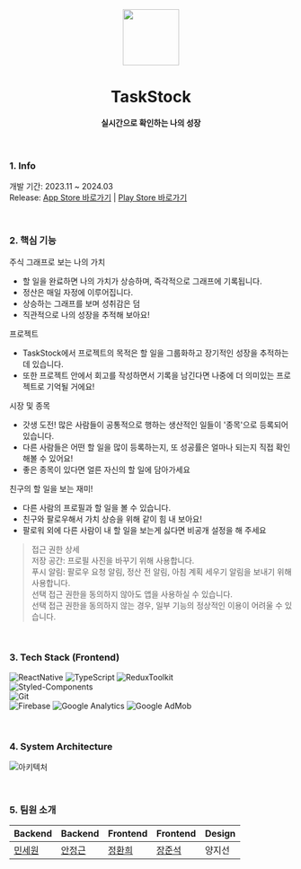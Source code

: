 <div align="center">
  <img src="https://github.com/TaskStock/client/assets/76915945/54a44a57-c30d-4a83-8565-dfbf49739baf" width="100" height="100">
  <h1>TaskStock</h1>
  <strong>실시간으로 확인하는 나의 성장</strong>
</div>
<br><br>


### 1. Info
개발 기간: 2023.11 ~ 2024.03   
Release: [App Store 바로가기](https://apps.apple.com/kr/app/taskstock/id6477771648) | [Play Store 바로가기](https://play.google.com/store/apps/details?id=com.anonymous.TaskStock&pcampaignid=web_share)

<br>

### 2. 핵심 기능
주식 그래프로 보는 나의 가치
- 할 일을 완료하면 나의 가치가 상승하며, 즉각적으로 그래프에 기록됩니다.
- 정산은 매일 자정에 이루어집니다.
- 상승하는 그래프를 보며 성취감은 덤
- 직관적으로 나의 성장을 추적해 보아요!

프로젝트
- TaskStock에서 프로젝트의 목적은 할 일을 그룹화하고 장기적인 성장을 추적하는 데 있습니다. 
- 또한 프로젝트 안에서 회고를 작성하면서 기록을 남긴다면 나중에 더 의미있는 프로젝트로 기억될 거에요!

시장 및 종목
- 갓생 도전! 많은 사람들이 공통적으로 행하는 생산적인 일들이 '종목'으로 등록되어 있습니다.
- 다른 사람들은 어떤 할 일을 많이 등록하는지, 또 성공률은 얼마나 되는지 직접 확인해볼 수 있어요!
- 좋은 종목이 있다면 얼른 자신의 할 일에 담아가세요

친구의 할 일을 보는 재미!
- 다른 사람의 프로필과 할 일을 볼 수 있습니다.
- 친구와 팔로우해서 가치 상승을 위해 같이 힘 내 보아요!
- 팔로워 외에 다른 사람이 내 할 일을 보는게 싫다면 비공개 설정을 해 주세요 
 
> 접근 권한 상세  
저장 공간: 프로필 사진을 바꾸기 위해 사용합니다.  
푸시 알림: 팔로우 요청 알림, 정산 전 알림, 아침 계획 세우기 알림을 보내기 위해 사용합니다.  
선택 접근 권한을 동의하지 않아도 앱을 사용하실 수 있습니다.   
선택 접근 권한을 동의하지 않는 경우, 일부 기능의 정상적인 이용이 어려울 수 있습니다.  

<br>

### 3. Tech Stack (Frontend)
 ![ReactNative](https://img.shields.io/badge/ReactNative-61DAFB?style=flat-square&logo=react&logoColor=black)
 ![TypeScript](https://img.shields.io/badge/TypeScript-3178C6?style=flat-square&logo=typescript&logoColor=white)
 ![ReduxToolkit](https://img.shields.io/badge/ReduxToolkit-764ABC?style=fflat-square&logo=redux&logoColor=white)   
 ![Styled-Components](https://img.shields.io/badge/StyledComponents-DB7093?style=flat-square&logo=styledcomponents&logoColor=white)   
 ![Git](https://img.shields.io/badge/Git-F05032?style=flat-square&logo=git&logoColor=white)   
 ![Firebase](https://img.shields.io/badge/Firebase-FFCA28?style=flat-square&logo=firebase&logoColor=black)
 ![Google Analytics](https://img.shields.io/badge/GoogleAnalytics-E37400?style=flat-square&logo=googleanalytics&logoColor=white)
 ![Google AdMob](https://img.shields.io/badge/GoogleAdmob-EA4335?style=flat-square&logo=googleadmob&logoColor=white)

<br>

### 4. System Architecture
![아키텍처](https://github.com/TaskStock/client/assets/76915945/6c271ca4-25c0-4d75-9f0c-9098f7e78777)



<br>

### 5. 팀원 소개
| Backend | Backend | Frontend | Frontend | Design |
| --- | --- | --- | --- | --- | 
| [민세원](https://github.com/givemethatsewon) | [안정근](https://github.com/ajroot5685) | [정환희](https://github.com/hwanheejung) | [장준석](https://github.com/junseok44) | 양지선 |



